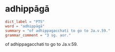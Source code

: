 # adhippāgā

``` toml
dict_label = "PTS"
word = "adhippāgā"
summary = "of adhippagacchati to go to Ja.v.59."
grammar_comment = "3 sg. aor."
```

of adhippagacchati to go to Ja.v.59.

